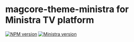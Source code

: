 # magcore-theme-ministra for Ministra TV platform

[![NPM version](https://img.shields.io/npm/v/magcore-theme-ministra.svg?style=flat-square)](https://www.npmjs.com/package/magcore-theme-ministra)
[![Ministra version](https://img.shields.io/badge/Ministra-5.6.0-%23532560.svg?style=flat-square)](https://ministra.com)
